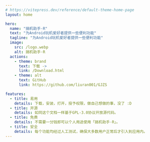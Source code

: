 ```yaml
---
# https://vitepress.dev/reference/default-theme-home-page
layout: home

hero:
  name: "搞机助手·R"
  text: "为Android玩机爱好者提供一些便利功能"
  tagline: "为Android玩机爱好者提供一些便利功能"
  image:
    src: /logo.webp
    alt: 搞机助手·R
  actions:
    - theme: brand
      text: 下载 ->
      link: /Download.html
    - theme: alt
      text: GitHub
      link: https://github.com/liuran001/GJZS

features:
  - title: 易用
    details: 下载，安装，打开，授予权限，做自己想做的事，没了 :D
  - title: 开源
    details: 如同这个文档一样基于GPL-3.0协议开放源代码。
  - title: 免费
    details: 不需要一分钱即可以个人用途使用「搞机助手·R」。
  - title: 安全
    details: 每个功能均经过人工测试，确保大多数用户正常后才引入到应用内。
---
```


